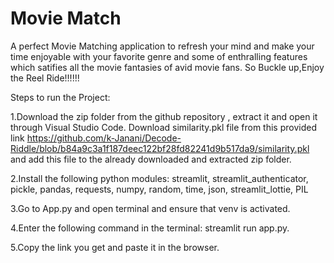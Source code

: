 # Movie Match
A perfect Movie Matching application to refresh your mind and make your time enjoyable with your favorite genre and some of  enthralling features which satifies all the movie fantasies of avid movie fans. So Buckle up,Enjoy the Reel Ride!!!!!!

Steps to run the Project:

1.Download the zip folder from the github repository , extract it and open it through Visual Studio Code. Download similarity.pkl file from this provided link https://github.com/k-Janani/Decode-Riddle/blob/b84a9c3a1f187deec122bf28fd82241d9b517da9/similarity.pkl and add this file to the already downloaded and extracted zip folder.

2.Install the following python modules: streamlit, streamlit_authenticator, pickle, pandas, requests, numpy, random, time, json, streamlit_lottie, PIL

3.Go to App.py and open terminal and ensure that venv is activated.

4.Enter the following command in the terminal: streamlit run app.py.

5.Copy the link you get and paste it in the browser.

